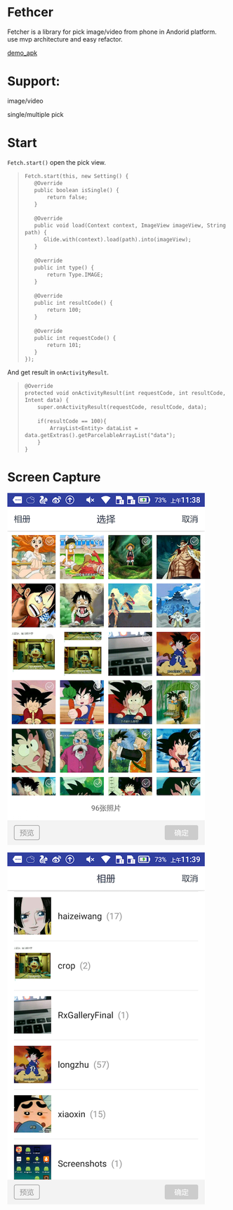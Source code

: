 # Fethcer 

Fetcher is a library for pick  image/video from phone in Andorid platform. use mvp architecture and easy refactor.

[demo_apk](https://raw.githubusercontent.com/twolight/fetcher/master/apk/app-debug.apk)

# Support:

image/video

single/multiple pick

# Start

`Fetch.start()` open the pick view.

>```
>Fetch.start(this, new Setting() {
>    @Override
>    public boolean isSingle() {
>        return false;
>    }
>
>    @Override
>    public void load(Context context, ImageView imageView, String path) {
>		Glide.with(context).load(path).into(imageView);
>    }
>
>    @Override
>    public int type() {
>        return Type.IMAGE;
>    }
>
>    @Override
>    public int resultCode() {
>        return 100;
>    }
>
>    @Override
>    public int requestCode() {
>        return 101;
>    }
>});
>```



And get result in `onActivityResult`.



> ```
> @Override
> protected void onActivityResult(int requestCode, int resultCode, Intent data) {
>     super.onActivityResult(requestCode, resultCode, data);
>
>     if(resultCode == 100){
>         ArrayList<Entity> dataList = data.getExtras().getParcelableArrayList("data");
>     }
> }
> ```



# Screen Capture



![](https://raw.githubusercontent.com/twolight/fetcher/master/image/32533.png)



![](https://raw.githubusercontent.com/twolight/fetcher/master/image/1949.png)









 







